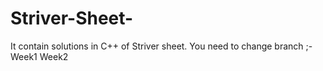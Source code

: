 # Striver-Sheet-
It contain  solutions in C++ of Striver sheet.
You need to change branch ;-
Week1
Week2


